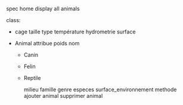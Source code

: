 spec 
home  display all animals


class: 
  - cage 
      taille 
      type
      température
      hydrometrie 
      surface

  - Animal
      attribue
        poids
        nom
      - Canin
      - Felin
      - Reptile







        milieu
        famille 
        genre
        especes
        surface_environnement
      methode
        ajouter animal
        supprimer animal 
  
